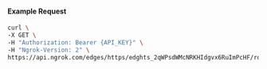<!-- Code generated for API Clients. DO NOT EDIT. -->

#### Example Request

```bash
curl \
-X GET \
-H "Authorization: Bearer {API_KEY}" \
-H "Ngrok-Version: 2" \
https://api.ngrok.com/edges/https/edghts_2qWPsdWMcNRKHIdgvx6RuImPcHF/routes/edghtsrt_2qWPseyQYbQE2Ho1YfVICCJvZsu/oidc
```
